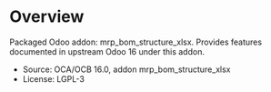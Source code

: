# Overview

Packaged Odoo addon: mrp_bom_structure_xlsx. Provides features documented in upstream Odoo 16 under this addon.

- Source: OCA/OCB 16.0, addon mrp_bom_structure_xlsx
- License: LGPL-3
